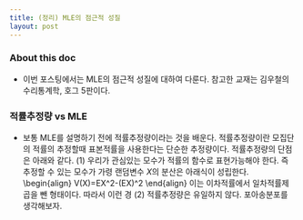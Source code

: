 ```yaml
---
title: (정리) MLE의 점근적 성질 
layout: post
---
```


### About this doc

- 이번 포스팅에서는 MLE의 점근적 성질에 대하여 다룬다. 참고한 교재는 김우철의 수리통계학, 호그 5판이다. 


### 적률추정량 vs MLE

- 보통 MLE를 설명하기 전에 적률추정량이라는 것을 배운다. 적률추정량이란 모집단의 적률의 추정할때 표본적률을 사용한다는 단순한 추정량이다. 적률추정량의 단점은 아래와 같다. 
(1) 우리가 관심있는 모수가 적률의 함수로 표현가능해야 한다. 즉 추정할 수 있는 모수가 가령 랜덤변수 $X$의 분산은 아래식이 성립한다. 
\begin{align}
V(X)=EX^2-(EX)^2 
\end{align}
이는 이차적률에서 일차적률제곱을 뺀 형태이다. 따라서 이런 경
(2) 적률추정량은 유일하지 않다. 포아송분포를 생각해보자. 